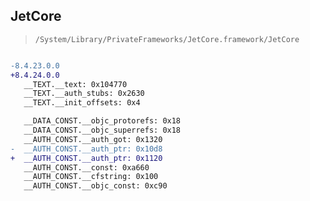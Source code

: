 ## JetCore

> `/System/Library/PrivateFrameworks/JetCore.framework/JetCore`

```diff

-8.4.23.0.0
+8.4.24.0.0
   __TEXT.__text: 0x104770
   __TEXT.__auth_stubs: 0x2630
   __TEXT.__init_offsets: 0x4

   __DATA_CONST.__objc_protorefs: 0x18
   __DATA_CONST.__objc_superrefs: 0x18
   __AUTH_CONST.__auth_got: 0x1320
-  __AUTH_CONST.__auth_ptr: 0x10d8
+  __AUTH_CONST.__auth_ptr: 0x1120
   __AUTH_CONST.__const: 0xa660
   __AUTH_CONST.__cfstring: 0x100
   __AUTH_CONST.__objc_const: 0xc90

```
